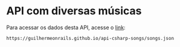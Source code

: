 # API com diversas músicas 

Para acessar os dados desta API, acesse o [link](https://guilhermeonrails.github.io/api-csharp-songs/songs.json):

```
https://guilhermeonrails.github.io/api-csharp-songs/songs.json
```
